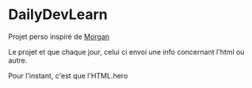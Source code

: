 # DailyDevLearn 

Projet perso inspiré de [Morgan](https://twitter.com/MorganPicard2)

Le projet et que chaque jour, celui ci envoi une info concernant l'html ou autre.

Pour l'instant, c'est que l'HTML.hero